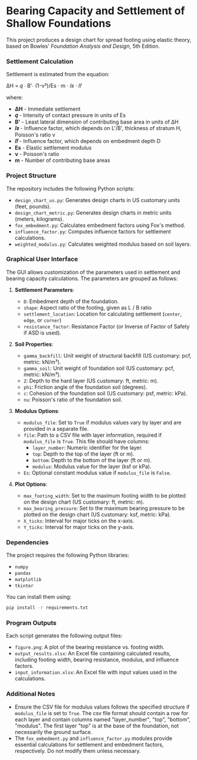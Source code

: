 # Bearing Capacity and Settlement of Shallow Foundations

This project produces a design chart for spread footing using elastic theory, based on Bowles' *Foundation Analysis and Design*, 5th Edition.

### Settlement Calculation

Settlement is estimated from the equation:

ΔH = 𝑞 ⋅ B'⋅ (1-ν²)/Es ⋅ m ⋅ 𝐼𝑠 ⋅ 𝐼𝑓

where:
- **ΔH** - Immediate settlement    
- **𝑞** - Intensity of contact pressure in units of Es    
- **B'** - Least lateral dimension of contributing base area in units of ΔH    
- **𝐼𝑠** - Influence factor, which depends on L'/B', thickness of stratum H, Poisson's ratio ν    
- **𝐼𝑓** - Influence factor, which depends on embedment depth D    
- **Es** - Elastic settlement modulus    
- **ν** - Poisson's ratio    
- **m** - Number of contributing base areas    


### Project Structure

The repository includes the following Python scripts:

- `design_chart_us.py`: Generates design charts in US customary units (feet, pounds).
- `design_chart_metric.py`: Generates design charts in metric units (meters, kilograms).
- `fox_embedment.py`: Calculates embedment factors using Fox's method.
- `influence_factor.py`: Computes influence factors for settlement calculations.
- `weighted_modulus.py`: Calculates weighted modulus based on soil layers.

### Graphical User Interface

The GUI allows customization of the parameters used in settlement and bearing capacity calculations. The parameters are grouped as follows:

1. **Settlement Parameters**:

   - `D`: Embedment depth of the foundation.
   - `shape`: Aspect ratio of the footing, given as L / B ratio
   - `settlement_location`: Location for calculating settlement (`center`, `edge`, or `corner`)
   - `resistance_factor`: Resistance Factor (or Inverse of Factor of Safety if ASD is used).

2. **Soil Properties**:

   - `gamma_backfill`: Unit weight of structural backfill (US customary: pcf, metric: kN/m³).
   - `gamma_soil`: Unit weight of foundation soil (US customary: pcf, metric: kN/m³).
   - `Z`: Depth to the hard layer (US customary: ft, metric: m).
   - `phi`: Friction angle of the foundation soil (degrees).
   - `c`: Cohesion of the foundation soil (US customary: psf, metric: kPa).
   - `nu`: Poisson's ratio of the foundation soil.

3. **Modulus Options**:

   - `modulus_file`: Set to `True` if modulus values vary by layer and are provided in a separate file.
   - `file`: Path to a CSV file with layer information, required if `modulus_file` is `True`. This file should have columns:
     - `layer_number`: Numeric identifier for the layer.
     - `top`: Depth to the top of the layer (ft or m).
     - `bottom`: Depth to the bottom of the layer (ft or m).
     - `modulus`: Modulus value for the layer (ksf or kPa).
   - `Es`: Optional constant modulus value if `modulus_file` is `False`.

4. **Plot Options**:

   - `max_footing_width`: Set to the maximum footing width to be plotted on the design chart (US customary: ft, metric: m).
   - `max_bearing_pressure`: Set to the maximum bearing pressure to be plotted on the design chart (US customary: ksf, metric: kPa).
   - `X_ticks`: Interval for major ticks on the x-axis.
   - `Y_ticks`: Interval for major ticks on the y-axis.

### Dependencies

The project requires the following Python libraries:

- `numpy`
- `pandas`
- `matplotlib`
- `tkinter`

You can install them using:

```bash
pip install -r requirements.txt
```

### Program Outputs

Each script generates the following output files:

- `figure.png`: A plot of the bearing resistance vs. footing width.
- `output_results.xlsx`: An Excel file containing calculated results, including footing width, bearing resistance, modulus, and influence factors.
- `input_information.xlsx`: An Excel file with input values used in the calculations.

### Additional Notes

- Ensure the CSV file for modulus values follows the specified structure if `modulus_file` is set to `True`. The csv file format should contain a row for each layer and contain columns named "layer_number", "top", "bottom", "modulus". The first layer "top" is at the base of the foundation, not necessarily the ground surface.
- The `fox_embedment.py` and `influence_factor.py` modules provide essential calculations for settlement and embedment factors, respectively. Do not modify them unless necessary.

